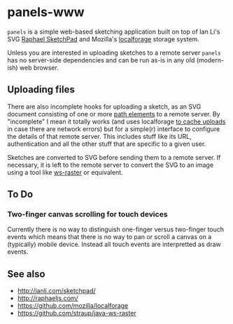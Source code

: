# panels-www

`panels` is a simple web-based sketching application built on top of Ian Li's
SVG [Raphael SketchPad](http://ianli.com/sketchpad/) and Mozilla's
[localforage](https://github.com/mozilla/localforage) storage system.

Unless you are interested in uploading sketches to a remote server `panels` has
no server-side dependencies and can be run as-is in any old (modern-ish) web
browser.

## Uploading files

There are also incomplete hooks for uploading a sketch, as an SVG document
consisting of one or more [path elements](https://developer.mozilla.org/en-US/docs/Web/SVG/Tutorial/Paths) to a remote server. By "incomplete"
I mean it totally works (and uses localforage [to cache uploads](http://www.aaronland.info/weblog/2014/09/22/desire/#upload) in case there
are network errors) but for a simple(r) interface to configure the details of
that remote server. This includes stuff like its URL, authentication and all the
other stuff that are specific to a given user.

Sketches are converted to SVG before sending them to a remote server. If
necessary, it is left to the remote server to convert the SVG to an image using
a tool like [ws-raster](https://github.com/straup/java-ws-raster) or equivalent.

## To Do

### Two-finger canvas scrolling for touch devices

Currently there is no way to distinguish one-finger versus two-finger touch
events which means that there is no way to pan or scroll a canvas on a
(typically) mobile device. Instead all touch events are interpretted as draw events.

## See also

* http://ianli.com/sketchpad/
* http://raphaeljs.com/
* https://github.com/mozilla/localforage
* https://github.com/straup/java-ws-raster

